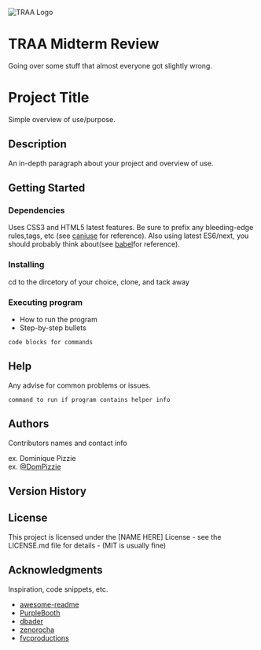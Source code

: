 ![TRAA Logo](../images/traa_logo-MASTER.png)
# TRAA Midterm Review


Going over some stuff that almost everyone got slightly wrong.


# Project Title

Simple overview of use/purpose.

## Description

An in-depth paragraph about your project and overview of use.

## Getting Started

### Dependencies

Uses CSS3 and HTML5 latest features. Be sure to prefix any 
bleeding-edge rules,tags, etc (see [caniuse](http://caniuse.com) for reference).
Also using  latest ES6/next, you should probably think about(see [babel](https://babeljs.io/)for reference).


### Installing

cd to the dircetory of your choice, clone, and tack away

### Executing program

* How to run the program
* Step-by-step bullets
```
code blocks for commands
```

## Help

Any advise for common problems or issues.
```
command to run if program contains helper info
```

## Authors

Contributors names and contact info

ex. Dominique Pizzie  
ex. [@DomPizzie](https://twitter.com/dompizzie)

## Version History



## License

This project is licensed under the [NAME HERE] License - see the LICENSE.md file for details - (MIT is usually fine)

## Acknowledgments

Inspiration, code snippets, etc.
* [awesome-readme](https://github.com/matiassingers/awesome-readme)
* [PurpleBooth](https://gist.github.com/PurpleBooth/109311bb0361f32d87a2)
* [dbader](https://github.com/dbader/readme-template)
* [zenorocha](https://gist.github.com/zenorocha/4526327)
* [fvcproductions](https://gist.github.com/fvcproductions/1bfc2d4aecb01a834b46)